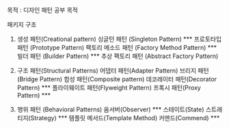 목적 : 디자인 패턴 공부 목적 

패키지 구조
1. 생성 패턴(Creational pattern)
   싱글턴 패턴 (Singleton Pattern) ***
   프로토타입 패턴 (Prototype Pattern)
   팩토리 메소드 패턴 (Factory Method Pattern) ***
   빌더 패턴 (Builder Pattern) ***
   추상 팩토리 패턴 (Abstract Factory Pattern)
   
2. 구조 패턴(Structural Patterns)
   어댑터 패턴(Adapter Pattern)
   브리지 패턴(Bridge Pattern)
   합성 패턴(Composite pattern)
   데코레이터 패턴(Decorator Pattern)  ***
   플라이웨이트 패턴(Flyweight Pattern)
   프록시 패턴(Proxy Pattern) ***
   
3. 행위 패턴 (Behavioral Patterns)
   옴서버(Observer) ***
   스테이트(State)
   스트래티지(Strategy) ***
   템플릿 메서드(Template Method)
   커맨드(Commend) ***
    